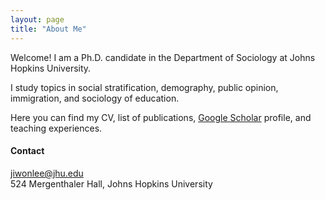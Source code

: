 ```yaml
---
layout: page
title: "About Me"
---
```


Welcome! I am a Ph.D. candidate in the Department of Sociology at Johns Hopkins University. <br>

I study topics in  social stratification, demography, public opinion, immigration, and sociology of education. 

Here you can find my CV, list of publications, [Google Scholar](https://https://scholar.google.com/citations?user=nszIX_sAAAAJ&hl=en) profile, and teaching experiences. 
  
  
    
#### Contact
<jiwonlee@jhu.edu>  
524 Mergenthaler Hall, Johns Hopkins University
